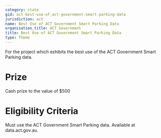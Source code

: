 ```yaml
---
category: state
gid: act-best-use-of-act-government-smart-parking-data
jurisdiction: act
name: Best Use of ACT Government Smart Parking Data
organisation_title: ACT Government
title: Best Use of ACT Government Smart Parking Data
type: Theme
---
```


For the project which exhibits the best use of the ACT Government Smart Parking data.

# Prize
Cash prize to the value of $500

# Eligibility Criteria
Must use the ACT Government Smart Parking data. Available at data.act.gov.au.